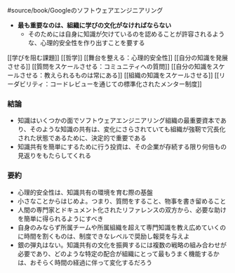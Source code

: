#source/book/Googleのソフトウェアエンジニアリング 

- **最も重要なのは、組織に学びの文化がなければならない**
	- そのためには自身に知識が欠けているのを認めることが許容されるような、心理的安全性を作り出すことを要する

[[学びを阻む課題]]
[[哲学]]
[[舞台を整える：心理的安全性]]
[[自分の知識を発展させる]]
[[質問をスケールさせる：コミュニティへの質問]]
[[自分の知識をスケールさせる：教えられるものは常にある]]
[[組織の知識をスケールさせる]]
[[リーダビリティ：コードレビューを通じての標準化されたメンター制度]]

### 結論

- 知識はいくつかの面でソフトウェアエンジニアリング組織の最重要資本であり、そのような知識の共有は、変化にさらされていても組織が強靭で冗長化された状態であるために、決定的で重要である
- 知識共有を簡単にするために行う投資は、その企業が存続する限り何倍もの見返りをもたらしてくれる

### 要約

- 心理的安全性は、知識共有の環境を育む際の基盤
- 小さなことからはじめよ。つまり、質問をすること、物事を書き留めること
- 人間の専門家とドキュメント化されたリファレンスの双方から、必要な助けを簡単に得られるようにすべき
- 自身のみならず所属チームや所属組織を超えて専門知識を教え広めていくのに時間を割くものは、制度できなレベルで奨励し報奨を与えよ
- 銀の弾丸はない。知識共有の文化を振興するには複数の戦略の組み合わせが必要であり、どのような特定の配合が組織にとって最もうまく機能するかは、おそらく時間の経過に伴って変化するだろう
